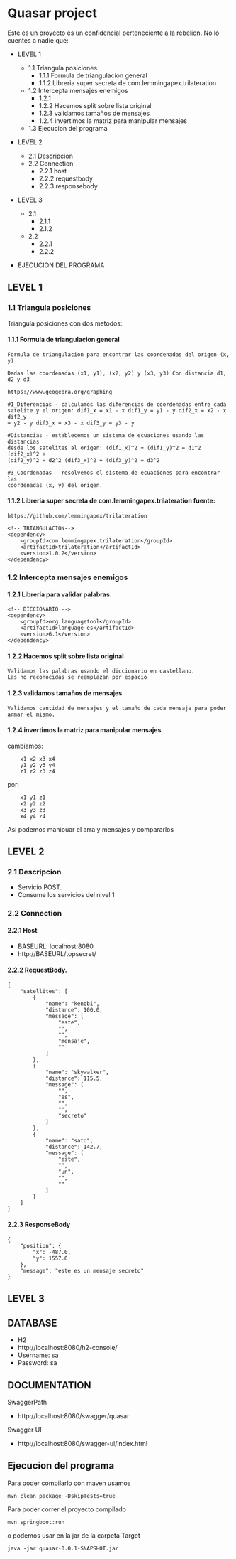 # Quasar project


Este es un proyecto es un confidencial perteneciente a la rebelion. No lo cuentes a nadie que:

- LEVEL 1
  - 1.1 Triangula posiciones
    - 1.1.1 Formula de triangulacion general
    - 1.1.2 Libreria super secreta de com.lemmingapex.trilateration
  - 1.2 Intercepta mensajes enemigos
    - 1.2.1 
    - 1.2.2 Hacemos split sobre lista original
    - 1.2.3 validamos tamaños de mensajes
    - 1.2.4 invertimos la matriz para manipular mensajes
  - 1.3 Ejecucion del programa

- LEVEL 2
  - 2.1 Descripcion
  - 2.2 Connection
    - 2.2.1 host
    - 2.2.2 requestbody
    - 2.2.3 responsebody

- LEVEL 3
  - 2.1
    - 2.1.1
    - 2.1.2
  - 2.2
    - 2.2.1
    - 2.2.2
- EJECUCION DEL PROGRAMA

## LEVEL 1

### 1.1 Triangula posiciones
Triangula posiciones con dos metodos:

 

#### 1.1.1 Formula de triangulacion general

	Formula de triangulacion para encontrar las coordenadas del origen (x, y)
		
	Dadas las coordenadas (x1, y1), (x2, y2) y (x3, y3) Con distancia d1, d2 y d3
		
	https://www.geogebra.org/graphing
		
	#1_Diferencias - calculamos las diferencias de coordenadas entre cada
	satelite y el origen: dif1_x = x1 - x dif1_y = y1 - y dif2_x = x2 - x dif2_y
	= y2 - y dif3_x = x3 - x dif3_y = y3 - y
		
	#Distancias - establecemos un sistema de ecuaciones usando las distancias
	desde los satelites al origen: (dif1_x)^2 + (dif1_y)^2 = d1^2 (dif2_x)^2 +
	(dif2_y)^2 = d2^2 (dif3_x)^2 + (dif3_y)^2 = d3^2
		
	#3_Coordenadas - resolvemos el sistema de ecuaciones para encontrar las
	coordenadas (x, y) del origen.

#### 1.1.2 Libreria super secreta de com.lemmingapex.trilateration fuente:
	https://github.com/lemmingapex/trilateration

	<!-- TRIANGULACION-->
	<dependency>
		<groupId>com.lemmingapex.trilateration</groupId>
		<artifactId>trilateration</artifactId>
		<version>1.0.2</version>
	</dependency>	

### 1.2 Intercepta mensajes enemigos


#### 1.2.1 Libreria para validar palabras.

    <!-- DICCIONARIO -->
    <dependency>
        <groupId>org.languagetool</groupId>
        <artifactId>language-es</artifactId>
        <version>6.1</version>
    </dependency>

#### 1.2.2 Hacemos split sobre lista original
    Validamos las palabras usando el diccionario en castellano. 
    Las no reconocidas se reemplazan por espacio 

#### 1.2.3 validamos tamaños de mensajes
    Validamos cantidad de mensajes y el tamaño de cada mensaje para poder armar el mismo.

#### 1.2.4 invertimos la matriz para manipular mensajes
cambiamos:

		x1 x2 x3 x4 
		y1 y2 y3 y4
		z1 z2 z3 z4

por:

		x1 y1 z1
		x2 y2 z2
		x3 y3 z3
		x4 y4 z4

Asi podemos manipuar el arra y mensajes y compararlos


## LEVEL 2
### 2.1 Descripcion
- Servicio POST.
- Consume los servicios del nivel 1
### 2.2 Connection

#### 2.2.1 Host
- BASEURL: localhost:8080 
- http://BASEURL/topsecret/

#### 2.2.2 RequestBody.

    {
        "satellites": [
            {
                "name": "kenobi",
                "distance": 100.0,
                "message": [
                    "este",
                    "",
                    "",
                    "mensaje",
                    ""
                ]
            },
            {
                "name": "skywalker",
                "distance": 115.5,
                "message": [
                    "",
                    "es",
                    "",
                    "",
                    "secreto"
                ]
            },
            {
                "name": "sato",
                "distance": 142.7,
                "message": [
                    "este",
                    "",
                    "un",
                    "",
                    ""
                ]
            }
        ]
    }

#### 2.2.3 ResponseBody

    {
        "position": {
            "x": -487.0,
            "y": 1557.0
        },
        "message": "este es un mensaje secreto"
    }
    

## LEVEL 3


## DATABASE

- H2
- http://localhost:8080/h2-console/
- Username: sa
- Password: sa


## DOCUMENTATION

SwaggerPath

- http://localhost:8080/swagger/quasar

Swagger UI

- http://localhost:8080/swagger-ui/index.html


## Ejecucion del programa
Para poder compilarlo con maven usamos

```
mvn clean package -DskipTests=true
```

Para poder correr el proyecto compilado
```
mvn springboot:run
```
o podemos usar en la jar de la carpeta Target
```
java -jar quasar-0.0.1-SNAPSHOT.jar
```
